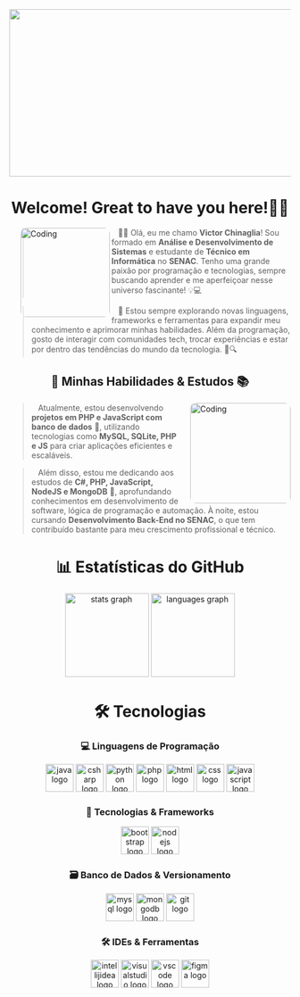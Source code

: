 <img align="center" width="1200" height="300" src="https://i.pinimg.com/1200x/14/f9/21/14f9212fb5cd8b566ac66fd12d7e225b.jpg">

<h1 align="center">Welcome! Great to have you here!👨‍💻</h1>

<img align="left" alt="Coding" width="160" 
     src="https://github.com/user-attachments/assets/721eb6ca-c4ca-4ecf-94cc-616ad37c979a" 
     style="margin-left: 20px; border-radius: 10px;">

<p align="left">
    <blockquote>
        &nbsp;&nbsp;&nbsp;🖐🏼 Olá, eu me chamo <strong>Victor Chinaglia</strong>! Sou formado em <strong>Análise e Desenvolvimento de Sistemas</strong> e estudante de <strong>Técnico em Informática</strong> no <strong>SENAC</strong>. Tenho uma grande paixão por programação e tecnologias, sempre buscando aprender e me aperfeiçoar nesse universo fascinante! 💡💻  
    </blockquote>
</p>

<p align="left">
    <blockquote>
        &nbsp;&nbsp;&nbsp;🚀 Estou sempre explorando novas linguagens, frameworks e ferramentas para expandir meu conhecimento e aprimorar minhas habilidades. Além da programação, gosto de interagir com comunidades tech, trocar experiências e estar por dentro das tendências do mundo da tecnologia. 📖🔍  
    </blockquote>
</p>

<section id="conhecimento">
  <div align="center">
    <h1>🚀 Minhas Habilidades & Estudos 📚</h1>
  </div>

  <img align="right" alt="Coding" width="180" 
       src="https://i.pinimg.com/originals/28/e6/e1/28e6e16b4eee580edadfc42452bc9d74.gif" 
       style="border-radius: 10px; margin-left: 20px; float: right;">

  <p align="left">
    <blockquote>
      &nbsp;&nbsp;&nbsp;Atualmente, estou desenvolvendo <strong>projetos em PHP e JavaScript com banco de dados</strong> 📀, utilizando tecnologias como <strong>MySQL, SQLite, PHP e JS</strong> para criar aplicações eficientes e escaláveis.  
    </blockquote>
  </p>

  <p align="left">
    <blockquote>
      &nbsp;&nbsp;&nbsp;Além disso, estou me dedicando aos estudos de <strong>C#, PHP, JavaScript, NodeJS e MongoDB</strong> 🚀, aprofundando conhecimentos em desenvolvimento de software, lógica de programação e automação. À noite, estou cursando <strong>Desenvolvimento Back-End no SENAC</strong>, o que tem contribuído bastante para meu crescimento profissional e técnico.  
    </blockquote>
  </p>
</section>

<h1 align="center">📊 Estatísticas do GitHub</h1>
<div align="center">
  <img src="https://github-readme-stats.vercel.app/api?username=chinagliadev&hide_title=false&hide_rank=false&show_icons=true&include_all_commits=true&count_private=true&disable_animations=false&theme=dracula&locale=en&hide_border=false&order=1" height="150" alt="stats graph" />
  <img src="https://github-readme-stats.vercel.app/api/top-langs?username=chinagliadev&locale=en&hide_title=false&layout=compact&card_width=320&langs_count=5&theme=dracula&hide_border=false&order=2" height="150" alt="languages graph" />
</div>

<h1 align="center">🛠️ Tecnologias</h1>

<!-- Linguagens de Programação -->
<h3 align="center">💻 Linguagens de Programação</h3>
<div align="center">
  <img src="https://skillicons.dev/icons?i=java" height="50" alt="java logo" />
  <img src="https://skillicons.dev/icons?i=cs" height="50" alt="csharp logo" />
  <img src="https://skillicons.dev/icons?i=py" height="50" alt="python logo" />
  <img src="https://skillicons.dev/icons?i=php" height="50" alt="php logo" />
  <img src="https://skillicons.dev/icons?i=html" height="50" alt="html logo" />
  <img src="https://skillicons.dev/icons?i=css" height="50" alt="css logo" />
  <img src="https://skillicons.dev/icons?i=js" height="50" alt="javascript logo" />
</div>


<!-- Tecnologias & Frameworks -->
<h3 align="center">🧰 Tecnologias & Frameworks</h3>
<div align="center">
  <img src="https://skillicons.dev/icons?i=bootstrap" height="50" alt="bootstrap logo" />
  <img src="https://skillicons.dev/icons?i=nodejs" height="50" alt="nodejs logo" />
</div>


<!-- Banco de Dados & Versionamento -->
<h3 align="center">🗃️ Banco de Dados & Versionamento</h3>
<div align="center">
  <img src="https://skillicons.dev/icons?i=mysql" height="50" alt="mysql logo" />
  <img src="https://skillicons.dev/icons?i=mongodb" height="50" alt="mongodb logo" />
  <img src="https://skillicons.dev/icons?i=git" height="50" alt="git logo" />
</div>

<!-- IDEs & Ferramentas -->
<h3 align="center">🛠️ IDEs & Ferramentas</h3>
<div align="center">
  <img src="https://skillicons.dev/icons?i=idea" height="50" alt="intellijidea logo" />
  <img src="https://skillicons.dev/icons?i=visualstudio" height="50" alt="visualstudio logo" />
  <img src="https://skillicons.dev/icons?i=vscode" height="50" alt="vscode logo" />
  <img src="https://skillicons.dev/icons?i=figma" height="50" alt="figma logo" />
</div>

